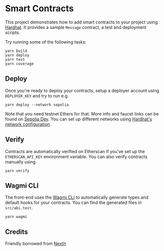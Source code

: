 # Smart Contracts

This project demonstrates how to add smart contracts to your project using [Hardhat](https://hardhat.org/docs). It provides a sample `Message` contract, a test and deployment scripts.

Try running some of the following tasks:

```
yarn build
yarn deploy
yarn test
yarn coverage
```

## Deploy

Once you're ready to deploy your contracts, setup a deployer account using `DEPLOYER_KEY` and try to run e.g.

```
yarn deploy --network sepolia
```

Note that you need testnet Ethers for that. More info and faucet links can be found on [Sepolia Dev](https://sepolia.dev/). You can set up different networks using [Hardhat's network configuration](https://hardhat.org/hardhat-runner/docs/config#networks-configuration).

## Verify

Contracts are automatically verified on Etherscan if you've set up the `ETHERSCAN_API_KEY` environment variable. You can also verify contracts manually using

```
yarn verify
```

## Wagmi CLI

The front-end uses the [Wagmi CLI](https://wagmi.sh/cli/getting-started) to automatically generate types and default hooks for your contracts. You can find the generated files in `src/abi.test`.

```
yarn wagmi
```

## Credits

Friendly borrowed from [Nexth](https://github.com/wslyvh/nexth)

